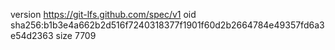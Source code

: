 version https://git-lfs.github.com/spec/v1
oid sha256:b1b3e4a662b2d516f7240318377f1901f60d2b2664784e49357fd6a3e54d2363
size 7709
